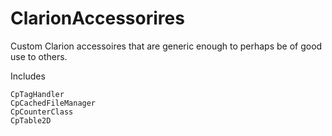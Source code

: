 # ClarionAccessorires
Custom Clarion accessoires that are generic enough to perhaps be of good use to others.

Includes
```
CpTagHandler
CpCachedFileManager
CpCounterClass
CpTable2D
```
